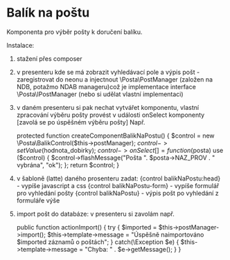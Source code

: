 # Balík na poštu
Komponenta pro výběr pošty k doručení balíku.

Instalace:

1. stažení přes composer
2. v presenteru kde se má zobrazit vyhledávací pole a výpis pošt - zaregistrovat do neonu a injectnout \Posta\PostManager (založen na NDB, potažmo NDAB manageru)což je implementace interface \Posta\IPostManager 
(nebo si udělat vlastní implementaci)
3. v daném presenteru si pak nechat vytvářet komponentu, vlastní zpracování výběru pošty provést v události onSelect komponenty [zavolá se po úspěšném výběru pošty]
Např. 

	protected function createComponentBalikNaPostu() {
	    $control = new \Posta\BalikControl($this->postManager);
	    $control->setValue($hodnota_dobirky);
	    $control->onSelect[] = function($posta) use ($control) {
			$control->flashMessage("Pošta ". $posta->NAZ_PROV . " vybrána", "ok");
	    };
	    return $control;
	}
4.  v šabloně (latte) daného prosenteru zadat:
{control balikNaPostu:head} - vypíše javascript a css 
{control balikNaPostu-form} - vypíše formulář pro vyhledání pošty
{control balikNaPostu} - výpis pošt po vyhledání z formuláře výše

5. import pošt do databáze:
	v presenteru si zavolám např.

	public function actionImport() {
	    try {
	      $imported  = $this->postManager->import();
	      $this->template->message = "Úspěšně naimportováno $imported záznamů o poštách";
	    } catch(\Exception $e) {
			$this->template->message = "Chyba: " . $e->getMessage();
	    }
	}